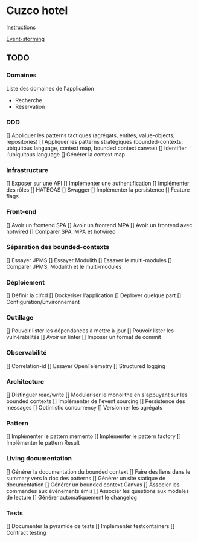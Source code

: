 # Cuzco hotel

[Instructions](INSTRUCTIONS.md)

[Event-storming](https://miro.com/app/board/uXjVOTn_Ln0=/)

## TODO

### Domaines

Liste des domaines de l'application

- Recherche
- Réservation

### DDD

[] Appliquer les patterns tactiques (agrégats, entités, value-objects, repositories)
[] Appliquer les patterns stratégiques (bounded-contexts, ubiquitous language, context map, bounded context canvas)
[] Identifier l'ubiquitous language
[] Générer la context map

### Infrastructure

[] Exposer sur une API
[] Implémenter une authentification
[] Implémenter des rôles
[] HATEOAS
[] Swagger
[] Implémenter la persistence
[] Feature flags

### Front-end

[] Avoir un frontend SPA
[] Avoir un frontend MPA
[] Avoir un frontend avec hotwired
[] Comparer SPA, MPA et hotwired

### Séparation des bounded-contexts

[] Essayer JPMS
[] Essayer Modulith
[] Essayer le multi-modules
[] Comparer JPMS, Modulith et le multi-modules

### Déploiement

[] Définir la ci/cd
[] Dockeriser l'application
[] Déployer quelque part
[] Configuration/Environnement

### Outillage

[] Pouvoir lister les dépendances à mettre à jour
[] Pouvoir lister les vulnérabilités
[] Avoir un linter
[] Imposer un format de commit

### Observabilité

[] Correlation-id
[] Essayer OpenTelemetry
[] Structured logging

### Architecture

[] Distinguer read/write
[] Modulariser le monolithe en s'appuyant sur les bounded contexts
[] Implémenter de l'event sourcing
[] Persistence des messages
[] Optimistic concurrency
[] Versionner les agrégats

### Pattern

[] Implémenter le pattern memento
[] Implémenter le pattern factory
[] Implémenter le pattern Result

### Living documentation

[] Générer la documentation du bounded context
[] Faire des liens dans le summary vers la doc des patterns
[] Générer un site statique de documentation
[] Générer un bounded context Canvas
[] Associer les commandes aux évènements émis
[] Associer les questions aux modèles de lecture
[] Générer automatiquement le changelog

### Tests

[] Documenter la pyramide de tests
[] Implémenter testcontainers
[] Contract testing
